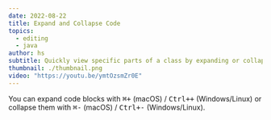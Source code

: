 ```yaml
---
date: 2022-08-22
title: Expand and Collapse Code
topics:
  - editing
  - java
author: hs
subtitle: Quickly view specific parts of a class by expanding or collapsing code
thumbnail: ./thumbnail.png
video: "https://youtu.be/ymtOzsmZr0E"
---
```


You can expand code blocks with <kbd>⌘+</kbd> (macOS) / <kbd>Ctrl++</kbd> (Windows/Linux) or collapse them with <kbd>⌘-</kbd> (macOS) / <kbd>Ctrl+-</kbd> (Windows/Linux).
